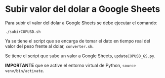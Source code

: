 # Subir valor del dolar a Google Sheets

Para subir el valor del dolar a Google Sheets se debe ejecutar el comando:

```
./subirCOPUSD.sh
```

Ya se tiene el script que se encarga de tomar el dato en tiempo real del valor del peso frente al dolar, `converter.sh`.

Se tiene el script que sube un valor a Google Sheets, `updateCOPUSD_GS.py`.

**IMPORTANTE** que se active el entorno virtual de Python, `source venv/bin/activate`.
